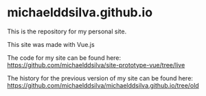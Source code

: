 # michaelddsilva.github.io

This is the repository for my personal site.

This site was made with Vue.js

The code for my site can be found here: https://github.com/michaelddsilva/site-prototype-vue/tree/live

The history for the previous version of my site can be found here: https://github.com/michaelddsilva/michaelddsilva.github.io/tree/old